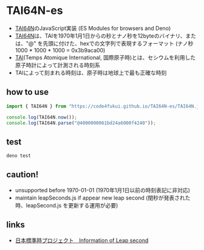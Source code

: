 # TAI64N-es

- [TAI64N](https://cr.yp.to/libtai/tai64.html)のJavaScript実装 (ES Modules for browsers and Deno)
- [TAI64N](https://cr.yp.to/libtai/tai64.html)は、TAIを1970年1月1日からの秒とナノ秒を12byteのバイナリ、または、"@" を先頭に付けた、hexでの文字列で表現するフォーマット (ナノ秒 1000 * 1000 * 1000 = 0x3b9aca00)
- [TAI](https://ja.wikipedia.org/wiki/%E5%9B%BD%E9%9A%9B%E5%8E%9F%E5%AD%90%E6%99%82)(Temps Atomique International, 国際原子時)とは、セシウムを利用した原子時計によって計測される時刻系
- TAIによって刻まれる時刻は、原子時は地球上で最も正確な時刻
## how to use

```js
import { TAI64N } from "https://code4fukui.github.io/TAI64N-es/TAI64N.js";

console.log(TAI64N.now());
console.log(TAI64N.parse("@4000000061bd24a6000f4240"));
```

## test

```bash
deno test
```
## caution!

- unsupported before 1970-01-01 (1970年1月1日以前の時刻表記に非対応)
- maintain leapSeconds.js if appear new leap second (閏秒が発表された時、leapSecond.js を更新する運用が必要)

## links

- [日本標準時プロジェクト　Information of Leap second](https://jjy.nict.go.jp/QandA/data/leapsec.html)
